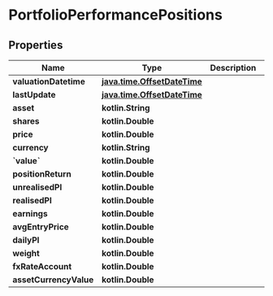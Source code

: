 
# PortfolioPerformancePositions

## Properties
Name | Type | Description | Notes
------------ | ------------- | ------------- | -------------
**valuationDatetime** | [**java.time.OffsetDateTime**](java.time.OffsetDateTime.md) |  | 
**lastUpdate** | [**java.time.OffsetDateTime**](java.time.OffsetDateTime.md) |  | 
**asset** | **kotlin.String** |  | 
**shares** | **kotlin.Double** |  | 
**price** | **kotlin.Double** |  | 
**currency** | **kotlin.String** |  | 
**&#x60;value&#x60;** | **kotlin.Double** |  | 
**positionReturn** | **kotlin.Double** |  | 
**unrealisedPl** | **kotlin.Double** |  | 
**realisedPl** | **kotlin.Double** |  | 
**earnings** | **kotlin.Double** |  | 
**avgEntryPrice** | **kotlin.Double** |  | 
**dailyPl** | **kotlin.Double** |  | 
**weight** | **kotlin.Double** |  |  [optional]
**fxRateAccount** | **kotlin.Double** |  |  [optional]
**assetCurrencyValue** | **kotlin.Double** |  |  [optional]



